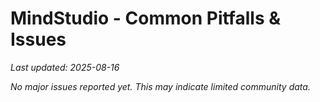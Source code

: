 # MindStudio - Common Pitfalls & Issues

*Last updated: 2025-08-16*

*No major issues reported yet. This may indicate limited community data.*

